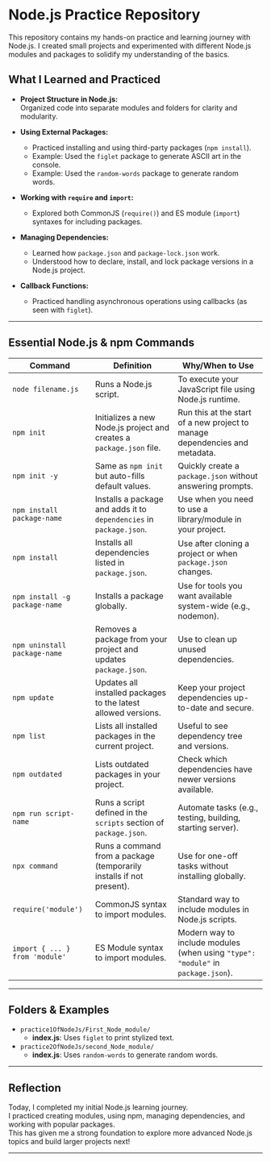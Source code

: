 # Node.js Practice Repository

This repository contains my hands-on practice and learning journey with Node.js. I created small projects and experimented with different Node.js modules and packages to solidify my understanding of the basics.

## What I Learned and Practiced

- **Project Structure in Node.js:**  
  Organized code into separate modules and folders for clarity and modularity.

- **Using External Packages:**  
  - Practiced installing and using third-party packages (`npm install`).
  - Example: Used the `figlet` package to generate ASCII art in the console.
  - Example: Used the `random-words` package to generate random words.

- **Working with `require` and `import`:**  
  - Explored both CommonJS (`require()`) and ES module (`import`) syntaxes for including packages.

- **Managing Dependencies:**  
  - Learned how `package.json` and `package-lock.json` work.
  - Understood how to declare, install, and lock package versions in a Node.js project.

- **Callback Functions:**  
  - Practiced handling asynchronous operations using callbacks (as seen with `figlet`).

---

## Essential Node.js & npm Commands

| Command                       | Definition                                                                     | Why/When to Use                                                           |
|-------------------------------|--------------------------------------------------------------------------------|---------------------------------------------------------------------------|
| `node filename.js`            | Runs a Node.js script.                                                         | To execute your JavaScript file using Node.js runtime.                     |
| `npm init`                    | Initializes a new Node.js project and creates a `package.json` file.           | Run this at the start of a new project to manage dependencies and metadata.|
| `npm init -y`                 | Same as `npm init` but auto-fills default values.                              | Quickly create a `package.json` without answering prompts.                 |
| `npm install package-name`    | Installs a package and adds it to `dependencies` in `package.json`.            | Use when you need to use a library/module in your project.                 |
| `npm install`                 | Installs all dependencies listed in `package.json`.                            | Use after cloning a project or when `package.json` changes.                |
| `npm install -g package-name` | Installs a package globally.                                                   | Use for tools you want available system-wide (e.g., nodemon).              |
| `npm uninstall package-name`  | Removes a package from your project and updates `package.json`.                | Use to clean up unused dependencies.                                       |
| `npm update`                  | Updates all installed packages to the latest allowed versions.                  | Keep your project dependencies up-to-date and secure.                      |
| `npm list`                    | Lists all installed packages in the current project.                           | Useful to see dependency tree and versions.                                |
| `npm outdated`                | Lists outdated packages in your project.                                       | Check which dependencies have newer versions available.                    |
| `npm run script-name`         | Runs a script defined in the `scripts` section of `package.json`.              | Automate tasks (e.g., testing, building, starting server).                 |
| `npx command`                 | Runs a command from a package (temporarily installs if not present).           | Use for one-off tasks without installing globally.                         |
| `require('module')`           | CommonJS syntax to import modules.                                             | Standard way to include modules in Node.js scripts.                        |
| `import { ... } from 'module'`| ES Module syntax to import modules.                                            | Modern way to include modules (when using `"type": "module"` in `package.json`). |

---

## Folders & Examples

- `practice1OfNodeJs/First_Node_module/`  
  - **index.js**: Uses `figlet` to print stylized text.
- `practice2OfNodeJs/second_Node_module/`  
  - **index.js**: Uses `random-words` to generate random words.

---

## Reflection

Today, I completed my initial Node.js learning journey.  
I practiced creating modules, using npm, managing dependencies, and working with popular packages.  
This has given me a strong foundation to explore more advanced Node.js topics and build larger projects next!

---
